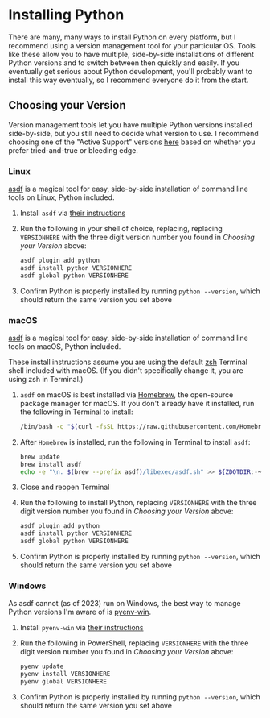 # Installing Python

There are many, many ways to install Python on every platform, but I recommend using a version management tool for your particular OS. Tools like these allow you to have multiple, side-by-side installations of different Python versions and to switch between then quickly and easily. If you eventually get serious about Python development, you'll probably want to install this way eventually, so I recommend everyone do it from the start.

## Choosing your Version

Version management tools let you have multiple Python versions installed side-by-side, but you still need to decide what version to use. I recommend choosing one of the "Active Support" versions [here](https://endoflife.date/python) based on whether you prefer tried-and-true or bleeding edge.

### Linux

[asdf](https://asdf-vm.com/) is a magical tool for easy, side-by-side installation of command line tools on Linux, Python included.

1. Install `asdf` via [their instructions](https://asdf-vm.com/guide/getting-started.html)
1. Run the following in your shell of choice, replacing, replacing `VERSIONHERE` with the three digit version number you found in _Choosing your Version_ above:

   ```bash
   asdf plugin add python
   asdf install python VERSIONHERE
   asdf global python VERSIONHERE
   ```

1. Confirm Python is properly installed by running `python --version`, which should return the same version you set above

### macOS

[asdf](https://asdf-vm.com/) is a magical tool for easy, side-by-side installation of command line tools on macOS, Python included.

These install instructions assume you are using the default [zsh](https://zsh.sourceforge.io/) Terminal shell included with macOS. (If you didn't specifically change it, you are using zsh in Terminal.)

1. `asdf` on macOS is best installed via [Homebrew](https://brew.sh/), the open-source package manager for macOS. If you don't already have it installed, run the following in Terminal to install:

   ```bash
   /bin/bash -c "$(curl -fsSL https://raw.githubusercontent.com/Homebrew/install/HEAD/install.sh)"
   ```

1. After `Homebrew` is installed, run the following in Terminal to install `asdf`:

   ```bash
   brew update
   brew install asdf
   echo -e "\n. $(brew --prefix asdf)/libexec/asdf.sh" >> ${ZDOTDIR:-~}/.zshrc
   ```

1. Close and reopen Terminal
1. Run the following to install Python, replacing `VERSIONHERE` with the three digit version number you found in _Choosing your Version_ above:

   ```bash
   asdf plugin add python
   asdf install python VERSIONHERE
   asdf global python VERSIONHERE
   ```

1. Confirm Python is properly installed by running `python --version`, which should return the same version you set above

### Windows

As asdf cannot (as of 2023) run on Windows, the best way to manage Python versions I'm aware of is [pyenv-win](https://github.com/pyenv-win/pyenv-win).

1. Install `pyenv-win` via [their instructions](https://pyenv-win.github.io/pyenv-win/#installation)
1. Run the following in PowerShell, replacing `VERSIONHERE` with the three digit version number you found in _Choosing your Version_ above:

   ```PowerShell
   pyenv update
   pyenv install VERSIONHERE
   pyenv global VERSIONHERE
   ```

1. Confirm Python is properly installed by running `python --version`, which should return the same version you set above
